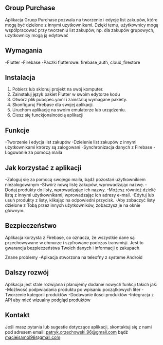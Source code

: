 ## Group Purchase 
Aplikacja Gruop Purchase pozwala na tworzenie i edycję list zakupów, które mogą być dzielone z innymi użytkownikami. Dzięki temu, użytkownicy mogą współpracować przy tworzeniu list zakupów, np. dla zakupów grupowych, uzytkownicy mogą ją edytować

## Wymagania
-Flutter
-Firebase
-Paczki flutterowe: firebase_auth, cloud_firestore

## Instalacja
1. Pobierz lub sklonuj projekt na swój komputer.
2. Zainstaluj język pakiet Flutter w swoim edytorze kodu
3. Otwórz plik pubspec.yaml i zainstaluj wymagane pakiety.
4. Skonfiguruj Firebase dla swojej aplikacji.
5. Uruchom aplikację na swoim emulatorze lub urządzeniu.
6. Ciesz się funckjonalnością aplikacji

## Funkcje
-Tworzenie i edycja list zakupów
-Dzielenie list zakupów z innymi użytkownikami ktrórzy są zalogowani
-Synchronizacja danych z Firebase
-Logowanie za pomocą maila 

## Jak korzystać z aplikacji
-Zaloguj się za pomocą swojego maila, bądź pozostań użytkownikiem niezalogowanym
-Stwórz nową listę zakupów, wprowadzając nazwę.
-Dodaj produkty do listy, wprowadzając ich nazwy.
-Możesz również dzielić listę z innymi użytkownikami, wprowadzając ich adresy e-mail.
-Edytuj lub usuń produkty z listy, klikając na odpowiedni przycisk.
-Aby zobaczyć listy dzielone z Tobą przez innych użytkowników, zobaczysz je na oknie głównym.

## Bezpieczeństwo
Aplikacja korzysta z Firebase, co oznacza, że wszystkie dane są przechowywane w chmurze i szyfrowane podczas transmisji. Jest to gwarancja bezpieczeństwa Twoich danych i informacji o zakupach.

Znane problemy
-Apikacja stworzona na teleofny z systeme Android

## Dalszy rozwój
Aplikacja jest stale rozwijana i planujemy dodanie nowych funkcji takich jak:
-Możlwość podpwiadania produktu po wpisaniu początkowych liter
-Tworzenie kategorii produktów
-Dodawanie ilości produktów
-Integracja z API aby mieć wizualny podgląd produktów



## Kontakt
Jeśli masz pytania lub sugestie dotyczące aplikacji, skontaktuj się z nami pod adresem email: patryk.orzechowski.96@gmail.com bądź maciejsamol98@gmail.com
